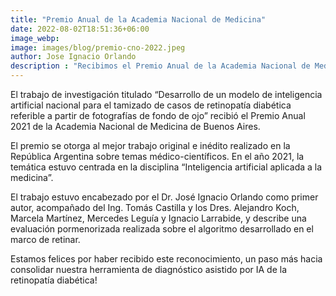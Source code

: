 ```yaml
---
title: "Premio Anual de la Academia Nacional de Medicina"
date: 2022-08-02T18:51:36+06:00
image_webp: 
image: images/blog/premio-cno-2022.jpeg
author: Jose Ignacio Orlando
description : "Recibimos el Premio Anual de la Academia Nacional de Medicina de Buenos Aires"
---
```


El trabajo de investigación titulado “Desarrollo de un modelo de inteligencia artificial nacional para el tamizado de casos de retinopatía diabética referible a partir de fotografías de fondo de ojo” recibió el Premio Anual 2021 de la Academia Nacional de Medicina de Buenos Aires.

El premio se otorga al mejor trabajo original e inédito realizado en la República Argentina sobre temas médico-científicos. En el año 2021, la temática estuvo centrada en la disciplina “Inteligencia artificial aplicada a la medicina”.

El trabajo estuvo encabezado por el Dr. José Ignacio Orlando como primer autor, acompañado del Ing. Tomás Castilla y los Dres. Alejandro Koch, Marcela Martínez, Mercedes Leguía y Ignacio Larrabide, y describe una evaluación pormenorizada realizada sobre el algoritmo desarrollado en el marco de retinar.

Estamos felices por haber recibido este reconocimiento, un paso más hacia consolidar nuestra herramienta de diagnóstico asistido por IA de la retinopatía diabética!